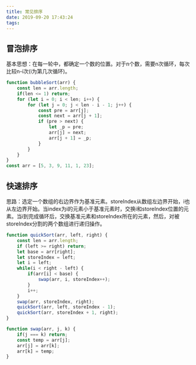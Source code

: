 ```yaml
---
title: 常见排序
date: 2019-09-20 17:43:24
tags:
---
```

## 冒泡排序

基本思想：在每一轮中，都确定一个数的位置。对于n个数，需要n次循环，每次比较n-i次(i为第几次循环)。

``` javascript
function bubbleSort(arr) {
    const len = arr.length;
    if(len <= 1) return;
    for (let i = 0; i < len; i++) {
        for (let j = 0; j < len - i - 1; j++) {
            const pre = arr[j];
            const next = arr[j + 1];
            if (pre > next) {
                let _p = pre;
                arr[j] = next;
                arr[j + 1] = _p;
            }
        }
    }
}
const arr = [5, 3, 9, 11, 1, 23];
```

## 快速排序

思路：选定一个数组的右边界作为基准元素。storeIndex从数组左边界开始，i也从左边界开始。当index为i的元素小于基准元素时，交换i和storeIndex位置的元素。当i到完成循环后，交换基准元素和storeIndex所在的元素，然后，对被storeIndex分割的两个数组进行递归操作。

``` javascript
function quickSort(arr, left, right) {
    const len = arr.length;
    if (left >= right) return;
    let base = arr[right];
    let storeIndex = left;
    let i = left;
    while(i < right - left) {
        if(arr[i] < base) {
            swap(arr, i, storeIndex++);
        }
        i++;
    }
    swap(arr, storeIndex, right);
    quickSort(arr, left, storeIndex - 1);
    quickSort(arr, storeIndex + 1, right);
}

function swap(arr, j, k) {
    if(j === k) return;
    const temp = arr[j];
    arr[j] = arr[k];
    arr[k] = temp;
}
```

